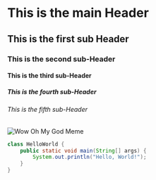 # This is the main Header
## This is the first sub Header
### This is the second sub-Header
#### This is the third sub-Header
##### This is the fourth sub-Header
###### This is the fifth sub-Header

![Wow Oh My God Meme](https://i.kym-cdn.com/entries/icons/mobile/000/025/759/omg.jpg)

``` java
class HelloWorld {
    public static void main(String[] args) {
        System.out.println("Hello, World!"); 
    }
}
```
